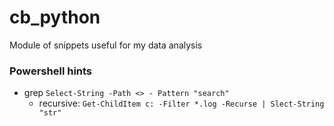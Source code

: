 # cb_python
Module of snippets useful for my data analysis


### Powershell hints

* grep `Select-String -Path <> - Pattern "search"`
    - recursive: `Get-ChildItem c: -Filter *.log -Recurse | Slect-String "str"`
